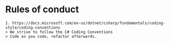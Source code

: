 # Rules of conduct

    1. https://docs.microsoft.com/en-us/dotnet/csharp/fundamentals/coding-style/coding-conventions
    > We strive to follow the C# Coding Conventions
    > Code as you code, refactor afterwards.
